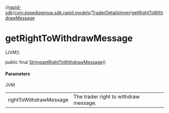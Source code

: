 //[rapid-sdk](../../../index.md)/[com.expediagroup.sdk.rapid.models](../index.md)/[TraderDetailsInner](index.md)/[getRightToWithdrawMessage](get-right-to-withdraw-message.md)

# getRightToWithdrawMessage

[JVM]\

public final [String](https://docs.oracle.com/javase/8/docs/api/java/lang/String.html)[getRightToWithdrawMessage](get-right-to-withdraw-message.md)()

#### Parameters

JVM

| | |
|---|---|
| rightToWithdrawMessage | The trader right to withdraw message. |

